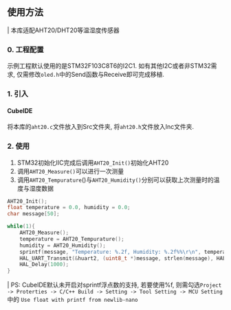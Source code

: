 ## 使用方法

| 本库适配AHT20/DHT20等温湿度传感器

### 0. 工程配置
示例工程默认使用的是STM32F103C8T6的I2C1.
如有其他I2C或者非STM32需求, 仅需修改`oled.h`中的Send函数与Receive即可完成移植.

### 1. 引入
#### CubeIDE
将本库的`aht20.c`文件放入到Src文件夹, 将`aht20.h`文件放入Inc文件夹.

### 2. 使用
1. STM32初始化IIC完成后调用`AHT20_Init()`初始化AHT20
2. 调用`AHT20_Measure()`可以进行一次测量
3. 调用`AHT20_Tempurature`()与`AHT20_Humidity()`分别可以获取上次测量时的温度与湿度数据

```c
AHT20_Init();
float temperature = 0.0, humidity = 0.0;
char message[50];

while(1){
    AHT20_Measure();
    temperature = AHT20_Tempurature();
    humidity = AHT20_Humidity();
    sprintf(message, "Temperature: %.2f, Humidity: %.2f%%\r\n", temperature, humidity);
    HAL_UART_Transmit(&huart2, (uint8_t *)message, strlen(message), HAL_MAX_DELAY);
    HAL_Delay(1000);
}
```

| PS: CubeIDE默认未开启对sprintf浮点数的支持, 若要使用%f, 则需勾选`Project -> Proterties -> C/C++ Build -> Setting -> Tool Setting -> MCU Setting` 中的 `Use float with printf from newlib-nano`